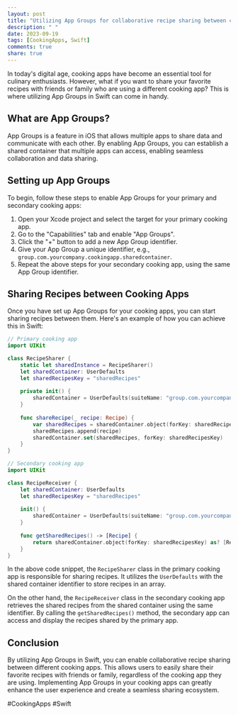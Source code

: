 ```yaml
---
layout: post
title: "Utilizing App Groups for collaborative recipe sharing between cooking apps in Swift"
description: " "
date: 2023-09-19
tags: [CookingApps, Swift]
comments: true
share: true
---
```


In today's digital age, cooking apps have become an essential tool for culinary enthusiasts. However, what if you want to share your favorite recipes with friends or family who are using a different cooking app? This is where utilizing App Groups in Swift can come in handy. 

## What are App Groups?

App Groups is a feature in iOS that allows multiple apps to share data and communicate with each other. By enabling App Groups, you can establish a shared container that multiple apps can access, enabling seamless collaboration and data sharing.

## Setting up App Groups

To begin, follow these steps to enable App Groups for your primary and secondary cooking apps:

1. Open your Xcode project and select the target for your primary cooking app.
2. Go to the "Capabilities" tab and enable "App Groups".
3. Click the "+" button to add a new App Group identifier.
4. Give your App Group a unique identifier, e.g., `group.com.yourcompany.cookingapp.sharedcontainer`.
5. Repeat the above steps for your secondary cooking app, using the same App Group identifier.

## Sharing Recipes between Cooking Apps

Once you have set up App Groups for your cooking apps, you can start sharing recipes between them. Here's an example of how you can achieve this in Swift:

```swift
// Primary cooking app
import UIKit

class RecipeSharer {
    static let sharedInstance = RecipeSharer()
    let sharedContainer: UserDefaults
    let sharedRecipesKey = "sharedRecipes"
    
    private init() {
        sharedContainer = UserDefaults(suiteName: "group.com.yourcompany.cookingapp.sharedcontainer")!
    }
    
    func shareRecipe(_ recipe: Recipe) {
        var sharedRecipes = sharedContainer.object(forKey: sharedRecipesKey) as? [Recipe] ?? []
        sharedRecipes.append(recipe)
        sharedContainer.set(sharedRecipes, forKey: sharedRecipesKey)
    }
}

// Secondary cooking app
import UIKit

class RecipeReceiver {
    let sharedContainer: UserDefaults
    let sharedRecipesKey = "sharedRecipes"
    
    init() {
        sharedContainer = UserDefaults(suiteName: "group.com.yourcompany.cookingapp.sharedcontainer")!
    }
    
    func getSharedRecipes() -> [Recipe] {
        return sharedContainer.object(forKey: sharedRecipesKey) as? [Recipe] ?? []
    }
}
```

In the above code snippet, the `RecipeSharer` class in the primary cooking app is responsible for sharing recipes. It utilizes the `UserDefaults` with the shared container identifier to store recipes in an array. 

On the other hand, the `RecipeReceiver` class in the secondary cooking app retrieves the shared recipes from the shared container using the same identifier. By calling the `getSharedRecipes()` method, the secondary app can access and display the recipes shared by the primary app.

## Conclusion

By utilizing App Groups in Swift, you can enable collaborative recipe sharing between different cooking apps. This allows users to easily share their favorite recipes with friends or family, regardless of the cooking app they are using. Implementing App Groups in your cooking apps can greatly enhance the user experience and create a seamless sharing ecosystem.

#CookingApps #Swift